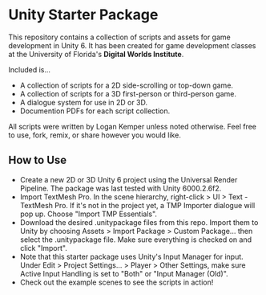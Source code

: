# Unity Starter Package 

This repository contains a collection of scripts and assets for game development in Unity 6. 
It has been created for game development classes at the University of Florida's **Digital Worlds Institute**. 

Included is...
- A collection of scripts for a 2D side-scrolling or top-down game. 
- A collection of scripts for a 3D first-person or third-person game. 
- A dialogue system for use in 2D or 3D. 
- Documention PDFs for each script collection. 

All scripts were written by Logan Kemper unless noted otherwise. Feel free to use, fork, remix, or share however you would like. 

## How to Use

- Create a new 2D or 3D Unity 6 project using the Universal Render Pipeline. The package was last tested with Unity 6000.2.6f2.
- Import TextMesh Pro. In the scene hierarchy, right-click > UI > Text - TextMesh Pro. If it's not in the project yet, a TMP Importer dialogue will pop up. Choose "Import TMP Essentials". 
- Download the desired .unitypackage files from this repo. Import them to Unity by choosing Assets > Import Package > Custom Package... then select the .unitypackage file. Make sure everything is checked on and click "Import". 
- Note that this starter package uses Unity's Input Manager for input. Under Edit > Project Settings... > Player > Other Settings, make sure Active Input Handling is set to "Both" or "Input Manager (Old)". 
- Check out the example scenes to see the scripts in action! 

